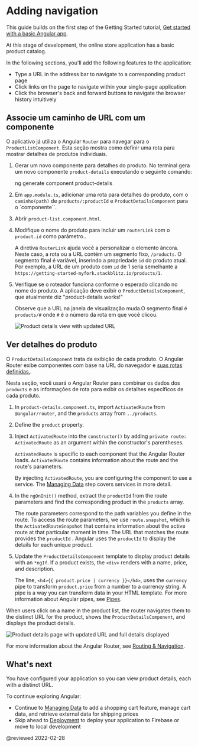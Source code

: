# Adding navigation

This guide builds on the first step of the Getting Started tutorial, [Get started with a basic Angular app](start "Get started with a basic Angular app").

At this stage of development, the online store application has a basic product catalog.

In the following sections, you'll add the following features to the application:

*   Type a URL in the address bar to navigate to a corresponding product page
*   Click links on the page to navigate within your single-page application
*   Click the browser's back and forward buttons to navigate the browser history intuitively

<a id="define-routes"></a>

## Associe um caminho de URL com um componente

O aplicativo já utiliza o Angular `Router` para navegar para o `ProductListComponent`. Esta seção mostra como definir uma rota para mostrar detalhes de produtos individuais.

1. Gerar um novo componente para detalhes do produto. No terminal gera um novo componente  `product-details` executando o seguinte comando:

    <code-example format="shell" language="shell">

    ng generate component product-details

    </code-example>

1.  Em `app.module.ts`, adicionar uma rota para detalhes do produto, com o `caminho(path)` de `products/:productId` e `ProductDetailsComponent` para o `componente``.

    <code-example header="src/app/app.module.ts" path="getting-started/src/app/app.module.ts" region="product-details-route"></code-example>

1.  Abrir `product-list.component.html`.

1.  Modifique o nome do produto para incluir um  `routerLink` com o `product.id` como parâmetro..

    <code-example header="src/app/product-list/product-list.component.html" path="getting-started/src/app/product-list/product-list.component.html" region="router-link"></code-example>

    A diretiva `RouterLink` ajuda você a personalizar o elemento âncora. Neste caso, a rota ou a URL contém um segmento fixo, `/products`. O segmento final é variável, inserindo a propriedade `id` do produto atual. Por exemplo, a URL de um produto com `id` de 1 seria semelhante a `https://getting-started-myfork.stackblitz.io/products/1`.

1.  Verifique se o roteador funciona conforme o esperado clicando no nome do produto. A aplicação deve exibir o `ProductDetailsComponent`, que atualmente diz "product-details works!"

    Observe que a URL na janela de visualização muda.O segmento final é `products/#` onde `#`  é o número da rota em que você clicou.

    <div class="lightbox">

    <img alt="Product details view with updated URL" src="generated/images/guide/start/product-details-works.png">

    </div>

## Ver detalhes do produto

O `ProductDetailsComponent` trata da exibição de cada produto. O Angular Router exibe componentes com base na URL do navegador e [suas rotas definidas.](#define-routes).

Nesta seção, você usará o Angular Router para combinar os dados dos `products` e as informações de rota para exibir os detalhes específicos de cada produto.

1.  In `product-details.component.ts`, import `ActivatedRoute` from `@angular/router`, and the `products` array from `../products`.

    <code-example header="src/app/product-details/product-details.component.ts" path="getting-started/src/app/product-details/product-details.component.1.ts" region="imports"></code-example>

1.  Define the `product` property.

    <code-example header="src/app/product-details/product-details.component.ts" path="getting-started/src/app/product-details/product-details.component.1.ts" region="product-prop"></code-example>

1.  Inject `ActivatedRoute` into the `constructor()` by adding `private route: ActivatedRoute` as an argument within the constructor's parentheses.

    <code-example header="src/app/product-details/product-details.component.ts" path="getting-started/src/app/product-details/product-details.component.1.ts" region="props-methods"></code-example>

    `ActivatedRoute` is specific to each component that the Angular Router loads. `ActivatedRoute` contains information about the route and the route's parameters.

    By injecting `ActivatedRoute`, you are configuring the component to use a service. The [Managing Data](start/start-data "Try it: Managing Data") step covers services in more detail.

1.  In the `ngOnInit()` method, extract the `productId` from the route parameters and find the corresponding product in the `products` array.

    <code-example header="src/app/product-details/product-details.component.ts" path="getting-started/src/app/product-details/product-details.component.1.ts" region="get-product"></code-example>

    The route parameters correspond to the path variables you define in the route. To access the route parameters, we use `route.snapshot`, which is the `ActivatedRouteSnapshot` that contains information about the active route at that particular moment in time. The URL that matches the route provides the `productId` . Angular uses the `productId` to display the details for each unique product.

1.  Update the `ProductDetailsComponent` template to display product details with an `*ngIf`. If a product exists, the `<div>` renders with a name, price, and description.

    <code-example header="src/app/product-details/product-details.component.html" path="getting-started/src/app/product-details/product-details.component.html" region="details"></code-example>

    The line, `<h4>{{ product.price | currency }}</h4>`, uses the `currency` pipe to transform `product.price` from a number to a currency string. A pipe is a way you can transform data in your HTML template. For more information about Angular pipes, see [Pipes](guide/pipes "Pipes").

When users click on a name in the product list, the router navigates them to the distinct URL for the product, shows the `ProductDetailsComponent`, and displays the product details.

<div class="lightbox">

<img alt="Product details page with updated URL and full details displayed" src="generated/images/guide/start/product-details-routed.png">

</div>

For more information about the Angular Router, see [Routing & Navigation](guide/router "Routing & Navigation guide").

## What's next

You have configured your application so you can view product details, each with a distinct URL.

To continue exploring Angular:

*   Continue to [Managing Data](start/start-data "Try it: Managing Data") to add a shopping cart feature, manage cart data, and retrieve external data for shipping prices
*   Skip ahead to [Deployment](start/start-deployment "Try it: Deployment") to deploy your application to Firebase or move to local development

@reviewed 2022-02-28
